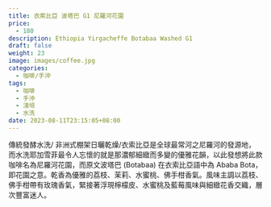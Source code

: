 ```yaml
---
title: 衣索比亞 波塔巴 G1 尼羅河花園
price:
  - 180
description: Ethiopia Yirgacheffe Botabaa Washed G1
draft: false
weight: 23
image: images/coffee.jpg
categories:
  - 咖啡/手沖
tags:
  - 咖啡
  - 手沖
  - 淺培
  - 水洗
date: 2023-08-11T23:15:05+08:00
---
```

傳統發酵水洗/ 非洲式棚架日曬乾燥/衣索比亞是全球最常河之尼羅河的發源地，而水洗耶加雪菲最令人忘懷的就是那濃郁細緻而多變的優雅花韻，以此發想將此款咖啡名為尼羅河花園，而原文波塔巴 (Botabaa) 在衣索比亞語中為 Ababa Bota，即花園之意。乾香為優雅的荔枝、茉莉、水蜜桃、佛手柑香氣。風味主調以荔枝、佛手柑帶有玫瑰香氣，緊接著浮現檸檬皮、水蜜桃及藍莓風味與細緻花香交織，層次豐富迷人。